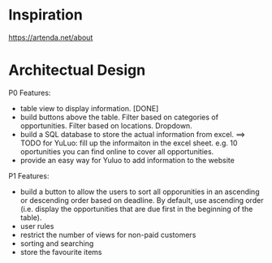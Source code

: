 # Inspiration
https://artenda.net/about

# Architectual Design
P0 Features:
* table view to display information. [DONE]
* build buttons above the table. Filter based on categories of opportunities.  Filter based on locations. Dropdown. 
* build a SQL database to store the actual information from excel. ==> TODO for YuLuo: fill up the informaiton in the excel sheet. e.g. 10 oportunities you can find online to cover all opportunities. 
* provide an easy way for Yuluo to add information to the website

P1 Features:
* build a button to allow the users to sort all opporunities in an ascending or descending order based on deadline. By default, use ascending order (i.e. display the opportunities that are due first in the beginning of the table). 
* user rules
* restrict the number of views for non-paid customers
* sorting and searching
* store the favourite items

